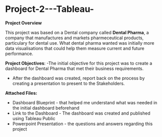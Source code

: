 # Project-2---Tableau-

**Project Overview**

This project was based on a Dental company called **Dental Pharma**, a company that manufactures and markets pharmeceutical products, particulary for dental use.
What dental pharma wanted was initially more data visualisations that could help them measure current and future performance.

**Project Objectives**:
-The initial objective for this project was to create a dashboard for Dental Pharma that met their business requirements.
- After the dashboard was created, report back on the process by creating a presentation to present to the Stakeholders.

**Attached Files:**
- Dashboard Blueprint - that helped me understand what was needed in the initial dashboard beforehand 
- Link to the Dashboard - The dashboard was created and published using Tableau Public 
- Powerpoint Presentation - the questions and answers regarding this project 
